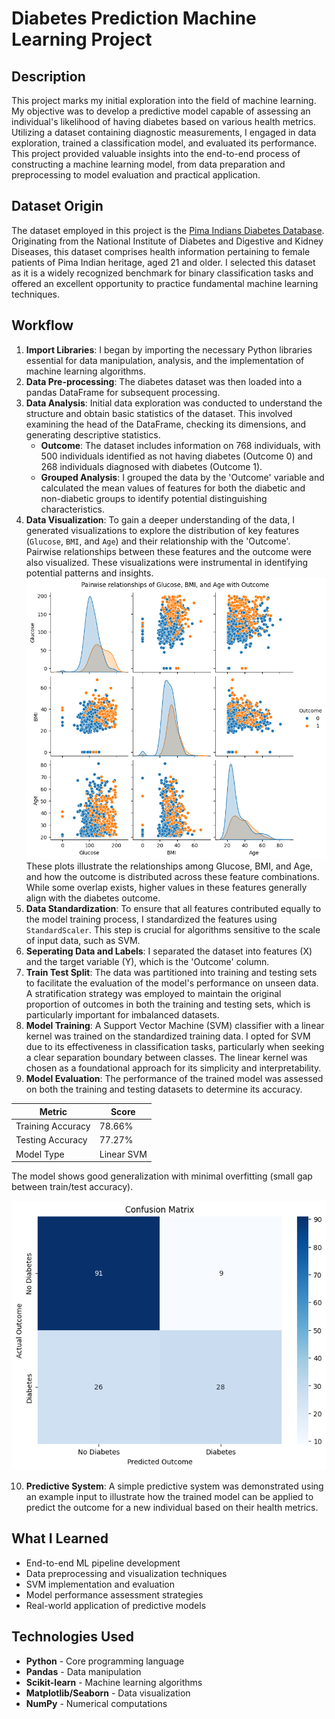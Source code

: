 # Diabetes Prediction Machine Learning Project

## Description
This project marks my initial exploration into the field of machine learning. My objective was to develop a predictive model capable of assessing an individual's likelihood of having diabetes based on various health metrics. Utilizing a dataset containing diagnostic measurements, I engaged in data exploration, trained a classification model, and evaluated its performance. This project provided valuable insights into the end-to-end process of constructing a machine learning model, from data preparation and preprocessing to model evaluation and practical application.

## Dataset Origin
The dataset employed in this project is the [Pima Indians Diabetes Database](https://www.kaggle.com/datasets/uciml/pima-indians-diabetes-database). Originating from the National Institute of Diabetes and Digestive and Kidney Diseases, this dataset comprises health information pertaining to female patients of Pima Indian heritage, aged 21 and older. I selected this dataset as it is a widely recognized benchmark for binary classification tasks and offered an excellent opportunity to practice fundamental machine learning techniques.

## Workflow

1.  **Import Libraries**: I began by importing the necessary Python libraries essential for data manipulation, analysis, and the implementation of machine learning algorithms.
2.  **Data Pre-processing**: The diabetes dataset was then loaded into a pandas DataFrame for subsequent processing.
3.  **Data Analysis**: Initial data exploration was conducted to understand the structure and obtain basic statistics of the dataset. This involved examining the head of the DataFrame, checking its dimensions, and generating descriptive statistics.
    *   **Outcome**: The dataset includes information on 768 individuals, with 500 individuals identified as not having diabetes (Outcome 0) and 268 individuals diagnosed with diabetes (Outcome 1).
    *   **Grouped Analysis**: I grouped the data by the 'Outcome' variable and calculated the mean values of features for both the diabetic and non-diabetic groups to identify potential distinguishing characteristics.
4.  **Data Visualization**: To gain a deeper understanding of the data, I generated visualizations to explore the distribution of key features (`Glucose`, `BMI`, and `Age`) and their relationship with the 'Outcome'. Pairwise relationships between these features and the outcome were also visualized. These visualizations were instrumental in identifying potential patterns and insights.
![Local Image](images/pairwise_graphs.png)
These plots illustrate the relationships among Glucose, BMI, and Age, and how the outcome is distributed across these feature combinations. While some overlap exists, higher values in these features generally align with the diabetes outcome.
5.  **Data Standardization**: To ensure that all features contributed equally to the model training process, I standardized the features using `StandardScaler`. This step is crucial for algorithms sensitive to the scale of input data, such as SVM.
6.  **Seperating Data and Labels**: I separated the dataset into features (X) and the target variable (Y), which is the 'Outcome' column.
7.  **Train Test Split**: The data was partitioned into training and testing sets to facilitate the evaluation of the model's performance on unseen data. A stratification strategy was employed to maintain the original proportion of outcomes in both the training and testing sets, which is particularly important for imbalanced datasets.
8.  **Model Training**: A Support Vector Machine (SVM) classifier with a linear kernel was trained on the standardized training data. I opted for SVM due to its effectiveness in classification tasks, particularly when seeking a clear separation boundary between classes. The linear kernel was chosen as a foundational approach for its simplicity and interpretability.
9.  **Model Evaluation**: The performance of the trained model was assessed on both the training and testing datasets to determine its accuracy.
  
| Metric | Score |
|--------|-------|
| Training Accuracy | 78.66% |
| Testing Accuracy | 77.27% |
| Model Type | Linear SVM |

The model shows good generalization with minimal overfitting (small gap between train/test accuracy).

![Local Image](images/confusion_matrix.png)


  
10. **Predictive System**: A simple predictive system was demonstrated using an example input to illustrate how the trained model can be applied to predict the outcome for a new individual based on their health metrics.

## What I Learned

- End-to-end ML pipeline development
- Data preprocessing and visualization techniques
- SVM implementation and evaluation
- Model performance assessment strategies
- Real-world application of predictive models

## Technologies Used

- **Python** - Core programming language
- **Pandas** - Data manipulation
- **Scikit-learn** - Machine learning algorithms
- **Matplotlib/Seaborn** - Data visualization
- **NumPy** - Numerical computations
